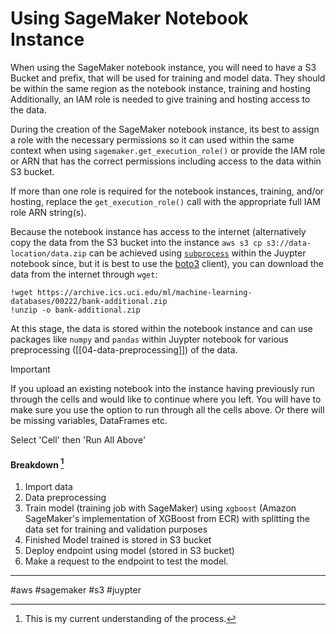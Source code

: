 # Using SageMaker Notebook Instance

When using the SageMaker notebook instance, you will need to have a S3 Bucket and prefix, that will be used for training and model data. They should be within the same region as the notebook instance, training and hosting Additionally, an IAM role is needed to give training and hosting access to the data.

During the creation of the SageMaker notebook instance, its best to assign a role with the necessary permissions so it can used within the same context when using `sagemaker.get_execution_role()` or provide the IAM role or ARN that has the correct permissions including access to the data within S3 bucket.

If more than one role is required for the notebook instances, training, and/or hosting, replace the `get_execution_role()` call with the appropriate full IAM role ARN string(s).

Because the notebook instance has access to the internet (alternatively copy the data from the S3 bucket into the instance `aws s3 cp s3://data-location/data.zip` can be achieved using [`subprocess`](https://docs.python.org/3/library/subprocess.html) within the Juypter notebook since, but it is best to use the [boto3](https://boto3.amazonaws.com/v1/documentation/api/latest/index.html) client), you can download the data from the internet through `wget`:

```shell
!wget https://archive.ics.uci.edu/ml/machine-learning-databases/00222/bank-additional.zip
!unzip -o bank-additional.zip
```

At this stage, the data is stored within the notebook instance and can use packages like `numpy` and `pandas` within Juypter notebook for various preprocessing ([[04-data-preprocessing]]) of the data.

> [!IMPORTANT]
> If you upload an existing notebook into the instance having previously run through the cells and would like to continue where you left. You will have to make sure you use the option to run through all the cells above. Or there will be missing variables, DataFrames etc.
>
> Select 'Cell' then 'Run All Above'

#### Breakdown [^1]

1. Import data
2. Data preprocessing
3. Train model (training job with SageMaker) using `xgboost` (Amazon SageMaker's implementation of XGBoost from ECR) with splitting the data set for training and validation purposes
4. Finished Model trained is stored in S3 bucket
5. Deploy endpoint using model (stored in S3 bucket)
6. Make a request to the endpoint to test the model.

[^1]: This is my current understanding of the process.

---

#aws #sagemaker #s3 #juypter

